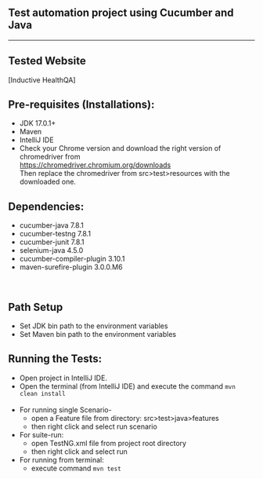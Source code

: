 ## Test automation project using Cucumber and Java

---

## Tested Website
[Inductive HealthQA]

## Pre-requisites (Installations):
- JDK 17.0.1+
- Maven
- IntelliJ IDE
- Check your Chrome version and download the right version of chromedriver from <br/>
   https://chromedriver.chromium.org/downloads <br/>
  Then replace the chromedriver from src>test>resources with the downloaded one.

## Dependencies:
- cucumber-java 7.8.1
- cucumber-testng 7.8.1
- cucumber-junit 7.8.1
- selenium-java 4.5.0
- cucumber-compiler-plugin 3.10.1
- maven-surefire-plugin 3.0.0.M6
<br/>

## Path Setup
- Set JDK bin path to the environment variables
- Set Maven bin path to the environment variables

## Running the Tests:
- Open project in IntelliJ IDE.
- Open the terminal (from IntelliJ IDE) and execute the command 
    ```mvn clean install``` <br/><br/>
- For running single Scenario- 
  - open a Feature file from directory: 
     src>test>java>features
  - then right click and select run scenario
- For suite-run:
  - open TestNG.xml file from project root directory
  - then right click and select run
- For running from terminal:
  - execute command ```mvn test```
<br/>
